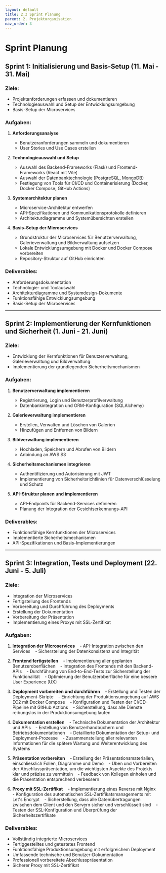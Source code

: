 ```yaml
---
layout: default
title: 2.3 Sprint Planung 
parent: 2. Projektorganisation
nav_order: 3
---
```



# Sprint Planung 

## Sprint 1: Initialisierung und Basis-Setup (11. Mai - 31. Mai)

### Ziele:
- Projektanforderungen erfassen und dokumentieren
- Technologieauswahl und Setup der Entwicklungsumgebung
- Basis-Setup der Microservices

### Aufgaben:
1. **Anforderungsanalyse**
   - Benutzeranforderungen sammeln und dokumentieren
   - User Stories und Use Cases erstellen

2. **Technologieauswahl und Setup**
   - Auswahl des Backend-Frameworks (Flask) und Frontend-Frameworks (React mit Vite)
   - Auswahl der Datenbanktechnologie (PostgreSQL, MongoDB)
   - Festlegung von Tools für CI/CD und Containerisierung (Docker, Docker Compose, GitHub Actions)

3. **Systemarchitektur planen**
   - Microservice-Architektur entwerfen
   - API-Spezifikationen und Kommunikationsprotokolle definieren
   - Architekturdiagramme und Systemübersichten erstellen

4. **Basis-Setup der Microservices**
   - Grundstruktur der Microservices für Benutzerverwaltung, Galerieverwaltung und Bildverwaltung aufsetzen
   - Lokale Entwicklungsumgebung mit Docker und Docker Compose vorbereiten
   - Repository-Struktur auf GitHub einrichten

### Deliverables:
- Anforderungsdokumentation
- Technologie- und Toolauswahl
- Architekturdiagramme und Systemdesign-Dokumente
- Funktionsfähige Entwicklungsumgebung
- Basis-Setup der Microservices

---

## Sprint 2: Implementierung der Kernfunktionen und Sicherheit (1. Juni - 21. Juni)

### Ziele:
- Entwicklung der Kernfunktionen für Benutzerverwaltung, Galerieverwaltung und Bildverwaltung
- Implementierung der grundlegenden Sicherheitsmechanismen

### Aufgaben:
1. **Benutzerverwaltung implementieren**
   - Registrierung, Login und Benutzerprofilverwaltung
   - Datenbankintegration und ORM-Konfiguration (SQLAlchemy)

2. **Galerieverwaltung implementieren**
   - Erstellen, Verwalten und Löschen von Galerien
   - Hinzufügen und Entfernen von Bildern

3. **Bildverwaltung implementieren**
   - Hochladen, Speichern und Abrufen von Bildern
   - Anbindung an AWS S3

4. **Sicherheitsmechanismen integrieren**
   - Authentifizierung und Autorisierung mit JWT
   - Implementierung von Sicherheitsrichtlinien für Datenverschlüsselung und Schutz

5. **API-Struktur planen und implementieren**
   - API-Endpoints für Backend-Services definieren
   - Planung der Integration der Gesichtserkennungs-API

### Deliverables:
- Funktionsfähige Kernfunktionen der Microservices
- Implementierte Sicherheitsmechanismen
- API-Spezifikationen und Basis-Implementierungen

---

## Sprint 3: Integration, Tests und Deployment (22. Juni - 5. Juli)

  

### Ziele:

- Integration der Microservices
- Fertigstellung des Frontends
- Vorbereitung und Durchführung des Deployments
- Erstellung der Dokumentation
- Vorbereitung der Präsentation
- Implementierung eines Proxys mit SSL-Zertifikat

  

### Aufgaben:

1. **Integration der Microservices**
   - API-Integration zwischen den Services
   - Sicherstellung der Datenkonsistenz und Integrität

2. **Frontend fertigstellen**
   - Implementierung aller geplanten Benutzeroberflächen
   - Integration des Frontends mit den Backend-APIs
   - Durchführung von End-to-End-Tests zur Sicherstellung der Funktionalität
   - Optimierung der Benutzeroberfläche für eine bessere User Experience (UX)

3. **Deployment vorbereiten und durchführen**
   - Erstellung und Testen der Deployment-Skripte
   - Einrichtung der Produktionsumgebung auf AWS EC2 mit Docker Compose
   - Konfiguration und Testen der CI/CD-Pipeline mit GitHub Actions
   - Sicherstellung, dass alle Dienste reibungslos in der Produktionsumgebung laufen

4. **Dokumentation erstellen**
   - Technische Dokumentation der Architektur und APIs
   - Erstellung von Benutzerhandbüchern und Betriebsdokumentationen
   - Detaillierte Dokumentation der Setup- und Deployment-Prozesse
   - Zusammenstellung aller relevanten Informationen für die spätere Wartung und Weiterentwicklung des Systems

5. **Präsentation vorbereiten**
   - Erstellung der Präsentationsmaterialien, einschliesslich Folien, Diagramme und Demo
   - Üben und Vorbereiten der Abschlusspräsentation, um die wichtigsten Aspekte des Projekts klar und präzise zu vermitteln
   - Feedback von Kollegen einholen und die Präsentation entsprechend verbessern
  

6. **Proxy mit SSL-Zertifikat**
   - Implementierung eines Reverse mit Nginx
   - Konfiguration des automatischen SSL-Zertifikatsmanagements mit Let's Encrypt
   - Sicherstellung, dass alle Datenübertragungen zwischen dem Client und den Servern sicher und verschlüsselt sind
   - Testen der SSL-Konfiguration und Überprüfung der Sicherheitszertifikate

### Deliverables:

- Vollständig integrierte Microservices
- Fertiggestelltes und getestetes Frontend
- Funktionsfähige Produktionsumgebung mit erfolgreichem Deployment
- Umfassende technische und Benutzer-Dokumentation
- Professionell vorbereitete Abschlusspräsentation
- Sicherer Proxy mit SSL-Zertifikat